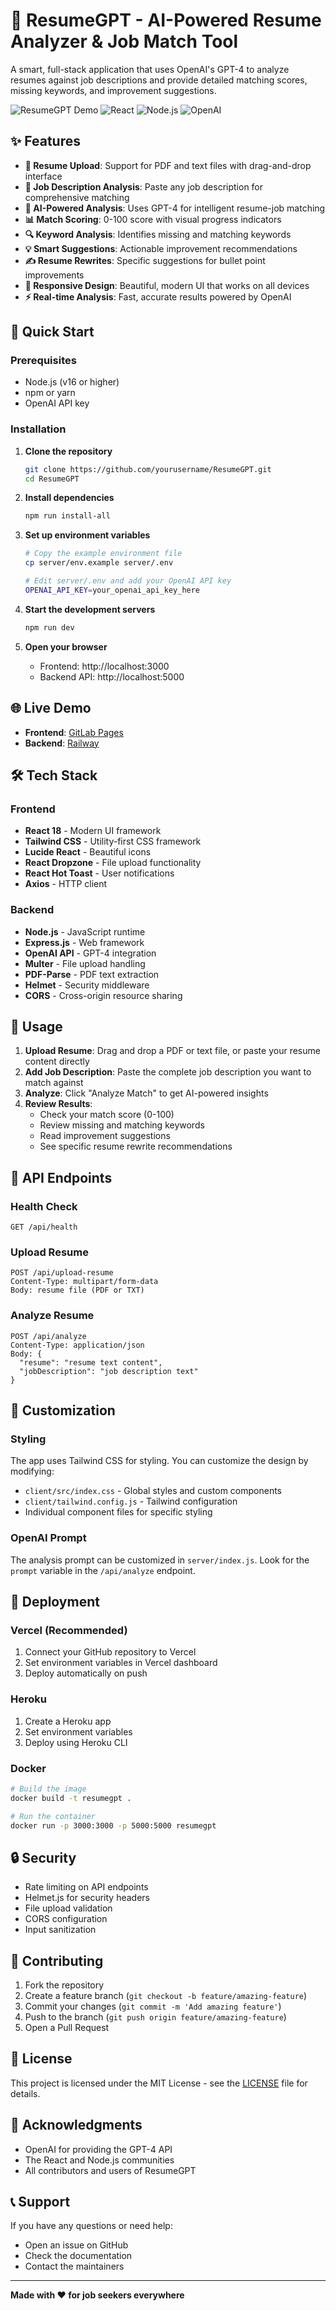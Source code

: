# 🧠 ResumeGPT - AI-Powered Resume Analyzer & Job Match Tool

A smart, full-stack application that uses OpenAI's GPT-4 to analyze resumes against job descriptions and provide detailed matching scores, missing keywords, and improvement suggestions.

![ResumeGPT Demo](https://img.shields.io/badge/Status-Live-brightgreen)
![React](https://img.shields.io/badge/React-18.2.0-blue)
![Node.js](https://img.shields.io/badge/Node.js-Express-green)
![OpenAI](https://img.shields.io/badge/OpenAI-GPT--4-purple)

## ✨ Features

- **📄 Resume Upload**: Support for PDF and text files with drag-and-drop interface
- **🎯 Job Description Analysis**: Paste any job description for comprehensive matching
- **🤖 AI-Powered Analysis**: Uses GPT-4 for intelligent resume-job matching
- **📊 Match Scoring**: 0-100 score with visual progress indicators
- **🔍 Keyword Analysis**: Identifies missing and matching keywords
- **💡 Smart Suggestions**: Actionable improvement recommendations
- **✍️ Resume Rewrites**: Specific suggestions for bullet point improvements
- **📱 Responsive Design**: Beautiful, modern UI that works on all devices
- **⚡ Real-time Analysis**: Fast, accurate results powered by OpenAI

## 🚀 Quick Start

### Prerequisites

- Node.js (v16 or higher)
- npm or yarn
- OpenAI API key

### Installation

1. **Clone the repository**
   ```bash
   git clone https://github.com/yourusername/ResumeGPT.git
   cd ResumeGPT
   ```

2. **Install dependencies**
   ```bash
   npm run install-all
   ```

3. **Set up environment variables**
   ```bash
   # Copy the example environment file
   cp server/env.example server/.env
   
   # Edit server/.env and add your OpenAI API key
   OPENAI_API_KEY=your_openai_api_key_here
   ```

4. **Start the development servers**
   ```bash
   npm run dev
   ```

5. **Open your browser**
   - Frontend: http://localhost:3000
   - Backend API: http://localhost:5000

## 🌐 Live Demo

- **Frontend**: [GitLab Pages](https://yourusername.gitlab.io/ResumeGPT)
- **Backend**: [Railway](https://resumegpt-production-04e3.up.railway.app)

## 🛠️ Tech Stack

### Frontend
- **React 18** - Modern UI framework
- **Tailwind CSS** - Utility-first CSS framework
- **Lucide React** - Beautiful icons
- **React Dropzone** - File upload functionality
- **React Hot Toast** - User notifications
- **Axios** - HTTP client

### Backend
- **Node.js** - JavaScript runtime
- **Express.js** - Web framework
- **OpenAI API** - GPT-4 integration
- **Multer** - File upload handling
- **PDF-Parse** - PDF text extraction
- **Helmet** - Security middleware
- **CORS** - Cross-origin resource sharing

## 📖 Usage

1. **Upload Resume**: Drag and drop a PDF or text file, or paste your resume content directly
2. **Add Job Description**: Paste the complete job description you want to match against
3. **Analyze**: Click "Analyze Match" to get AI-powered insights
4. **Review Results**: 
   - Check your match score (0-100)
   - Review missing and matching keywords
   - Read improvement suggestions
   - See specific resume rewrite recommendations

## 🔧 API Endpoints

### Health Check
```
GET /api/health
```

### Upload Resume
```
POST /api/upload-resume
Content-Type: multipart/form-data
Body: resume file (PDF or TXT)
```

### Analyze Resume
```
POST /api/analyze
Content-Type: application/json
Body: {
  "resume": "resume text content",
  "jobDescription": "job description text"
}
```

## 🎨 Customization

### Styling
The app uses Tailwind CSS for styling. You can customize the design by modifying:
- `client/src/index.css` - Global styles and custom components
- `client/tailwind.config.js` - Tailwind configuration
- Individual component files for specific styling

### OpenAI Prompt
The analysis prompt can be customized in `server/index.js`. Look for the `prompt` variable in the `/api/analyze` endpoint.

## 🚀 Deployment

### Vercel (Recommended)
1. Connect your GitHub repository to Vercel
2. Set environment variables in Vercel dashboard
3. Deploy automatically on push

### Heroku
1. Create a Heroku app
2. Set environment variables
3. Deploy using Heroku CLI

### Docker
```bash
# Build the image
docker build -t resumegpt .

# Run the container
docker run -p 3000:3000 -p 5000:5000 resumegpt
```

## 🔒 Security

- Rate limiting on API endpoints
- Helmet.js for security headers
- File upload validation
- CORS configuration
- Input sanitization

## 🤝 Contributing

1. Fork the repository
2. Create a feature branch (`git checkout -b feature/amazing-feature`)
3. Commit your changes (`git commit -m 'Add amazing feature'`)
4. Push to the branch (`git push origin feature/amazing-feature`)
5. Open a Pull Request

## 📝 License

This project is licensed under the MIT License - see the [LICENSE](LICENSE) file for details.

## 🙏 Acknowledgments

- OpenAI for providing the GPT-4 API
- The React and Node.js communities
- All contributors and users of ResumeGPT

## 📞 Support

If you have any questions or need help:
- Open an issue on GitHub
- Check the documentation
- Contact the maintainers

---

**Made with ❤️ for job seekers everywhere**